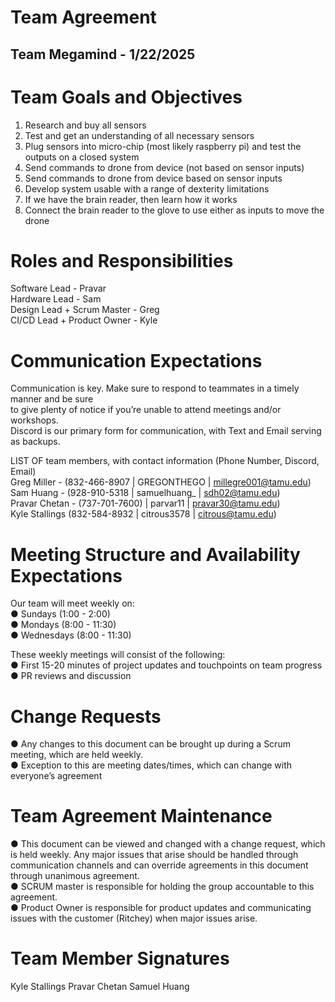 # Team Agreement

## Team Megamind \- 1/22/2025

# Team Goals and Objectives

1) Research and buy all sensors  
2) Test and get an understanding of all necessary sensors  
3) Plug sensors into micro-chip (most likely raspberry pi) and test the outputs on a closed system  
4) Send commands to drone from device (not based on sensor inputs)  
5) Send commands to drone from device based on sensor inputs  
6) Develop system usable with a range of dexterity limitations  
7) If we have the brain reader, then learn how it works  
8) Connect the brain reader to the glove to use either as inputs to move the drone  
     
   

# Roles and Responsibilities

Software Lead \- Pravar  
Hardware Lead \- Sam  
Design Lead \+ Scrum Master \- Greg  
CI/CD Lead \+ Product Owner \- Kyle

# Communication Expectations

Communication is key. Make sure to respond to teammates in a timely manner and be sure   
to give plenty of notice if you’re unable to attend meetings and/or workshops.   
Discord is our primary form for communication, with Text and Email serving as backups.  

LIST OF team members, with contact information (Phone Number, Discord, Email)   
Greg Miller \- (832-466-8907 | GREGONTHEGO | millegre001@tamu.edu)   
Sam Huang \- (928-910-5318 | samuelhuang\_ | sdh02@tamu.edu)   
Pravar Chetan \- (737-701-7600) | parvar11 | pravar30@tamu.edu)  
Kyle Stallings (832-584-8932 | citrous3578 | citrous@tamu.edu)

# Meeting Structure and Availability Expectations

Our team will meet weekly on:   
● Sundays (1:00 \- 2:00)   
● Mondays (8:00 \- 11:30)   
● Wednesdays (8:00 \- 11:30) 

These weekly meetings will consist of the following:   
● First 15-20 minutes of project updates and touchpoints on team progress   
●  PR reviews and discussion 

# Change Requests

● Any changes to this document can be brought up during a Scrum meeting, which are held weekly.  
● Exception to this are meeting dates/times, which can change with everyone’s agreement 

# Team Agreement Maintenance

● This document can be viewed and changed with a change request, which is held weekly. Any major issues that arise should be handled through communication channels and can override agreements in this document through unanimous agreement.  
● SCRUM master is responsible for holding the group accountable to this agreement.    
● Product Owner is responsible for product updates and communicating issues with the customer (Ritchey) when major issues arise. 

# Team Member Signatures

Kyle Stallings
Pravar Chetan
Samuel Huang